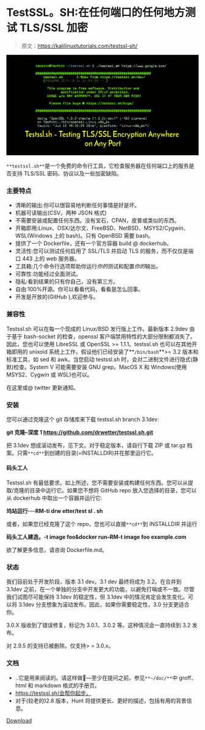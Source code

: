 # TestSSL。SH:在任何端口的任何地方测试 TLS/SSL 加密

> 原文：<https://kalilinuxtutorials.com/testssl-sh/>

[![](img/57cb2f9a21c19d6010f961e17f8227c3.png)](https://blogger.googleusercontent.com/img/b/R29vZ2xl/AVvXsEjW3R8KXM4wgPWv3lv8qqLiBZ2S__vCPtCsZPJeTTgnQGxuJ6w7PXsSPOt75C54TYPdUIvvTPceiIA431i7jEKc4lLXvmsyl4UZYMOcfio6XfpuR_EfY2bqwleMejs5knWNu4iZsV6QPKTZ01Y8sUCVWjdO5ReMbooF7hCcmpcTz5nqkRTGnaS8ggAs/s728/Test-TLS-SSL-Encryption-Commandline-Tool%20(1).png)

`**testssl.sh**`是一个免费的命令行工具，它检查服务器在任何端口上的服务是否支持 TLS/SSL 密码、协议以及一些加密缺陷。

### 主要特点

*   清晰的输出:你可以很容易地判断任何事情是好是坏。
*   机器可读输出(CSV，两种 JSON 格式)
*   不需要安装或配置任何东西。没有宝石，CPAN，皮普或类似的东西。
*   开箱即用:Linux、OSX/达尔文、FreeBSD、NetBSD、MSYS2/Cygwin、WSL(Windows 上的 bash)。只有 OpenBSD 需要 bash。
*   提供了一个 Dockerfile，还有一个官方容器 build @ dockerhub。
*   灵活性:您可以测试任何启用了 SSL/TLS 并启动 TLS 的服务，而不仅仅是端口 443 上的 web 服务器。
*   工具箱:几个命令行选项帮助你运行*你的*测试和配置*你的*输出。
*   可靠性:功能经过全面测试。
*   隐私:看到结果的只有你自己，没有第三方。
*   自由:100%开源。你可以看看代码，看看是怎么回事。
*   开发是开放的(GitHub ),欢迎参与。

### 兼容性

Testssl.sh 可以在每一个现成的 Linux/BSD 发行版上工作。最新版本 2.9dev 由于基于 bash-socket 的检查，openssl 客户端禁用特性的大部分限制都消失了。因此，您也可以使用 LibreSSL 或 OpenSSL >= 1.1.1。testssl.sh 也可以在其他开箱即用的 unixoid 系统上工作，假设他们已经安装了**`/bin/bash`**>= 3.2 版本和标准工具，如 sed 和 awk。当您启动 testssl.sh 时，会对二进制文件进行隐式(静默)检查。System V 可能需要安装 GNU grep。MacOS X 和 Windows(使用 MSYS2、Cygwin 或 WSL)也可以。

在这里或@ twitter 更新通知。

### 安装

您可以通过克隆这个 git 存储库来下载 testssl.sh branch 3.1dev:

**git 克隆–深度 1 https://github.com/drwetter/testssl.sh.git**

把 3.1dev 想成滚动发布，见下文。对于稳定版本，请自行下载 ZIP 或 tar.gz 档案。只需`**cd**`到创建的目录(=INSTALLDIR)并在那里运行它。

#### 码头工人

Testssl.sh 有最低要求。如上所述，您不需要安装或构建任何东西。您可以从提取/克隆的目录中运行它。如果您不想将 GitHub repo 放入您选择的目录，您可以从 dockerhub 中取出一个容器并运行它:

**坞站运行──RM-ti drw etter/test sl . sh**

或者，如果您已经克隆了这个 repo，您也可以直接`**cd**`到 INSTALLDIR 并运行

**码头工人建造。-t image foo&docker run–RM-t image foo example.com**

欲了解更多信息，请咨询 Dockerfile.md。

### 状态

我们目前处于开发阶段，版本 3.1 dev。3.1 dev 最终将成为 3.2。在合并到 3.1dev 之前，在一个单独的分支中开发更大的功能，以避免打嗝或不一致。尽管我们试图尽可能保持 3.1dev 的稳定性，但 3.1dev 中的情况肯定会发生变化。可以将 3.1dev 分支想象为滚动发布。因此，如果你需要稳定性，3.0 分支更适合你。

3.0.X 版收到了错误修复，标记为 3.0.1、3.0.2 等。这种情况会一直持续到 3.2 发布。

对 2.9.5 的支持已被删除。仅支持> = 3.0.x。

### 文档

*   ..它是用来阅读的。请这样做🙂—至少在提问之前。参见`**~/doc/**`中 groff、html 和 markdown 格式的手册页。
*   https://testssl.sh/会帮你起步。
*   对于(较老的)2.8 版本，Hunt 将提供更长、更好的描述，包括有用的背景信息。

[Download](https://github.com/drwetter/testssl.sh)